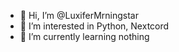 - 👋 Hi, I’m @LuxiferMrningstar
- 👀 I’m interested in Python, Nextcord
- 🌱 I’m currently learning nothing

